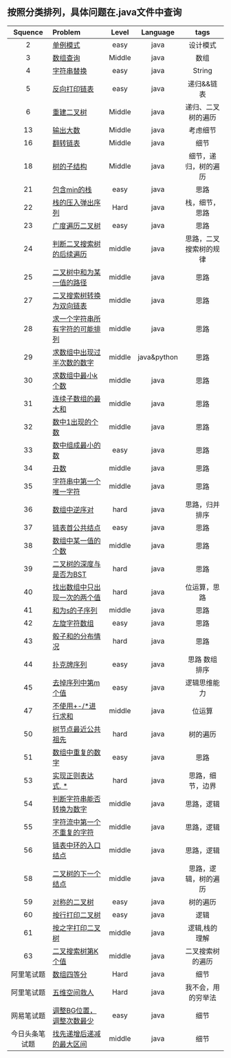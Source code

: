 ## 按照分类排列，具体问题在.java文件中查询    

| Squence | Problem       | Level	| Language  | tags|
|:-------:|:--------------|:------:|:---------:|:-------------:|
|2|[单例模式](https://github.com/ClaudiusGitHub/SwordToOffer/blob/master/java/SingleTon.java)|easy|java|设计模式|
|3|[数组查询](https://github.com/ClaudiusGitHub/SwordToOffer/blob/master/java/Query.java)|Middle|java|数组|
|4|[字符串替换](https://github.com/ClaudiusGitHub/SwordToOffer/blob/master/java/RepalceSpace.java)|easy|java|String|
|5|[反向打印链表](https://github.com/ClaudiusGitHub/SwordToOffer/blob/master/java/PrintLinkedListInversely.java)|easy|java|递归&&链表|
|6|[重建二叉树](https://github.com/ClaudiusGitHub/SwordToOffer/blob/master/java/rebuildBinaryTree)|Middle|java|递归、二叉树的遍历|
|13|[输出大数](https://github.com/ClaudiusGitHub/SwordToOffer/blob/master/java/PrintToMaxOfDigits.java)|Middle|java|考虑细节|
|16|[翻转链表](https://github.com/ClaudiusGitHub/SwordToOffer/blob/master/java/reverseList)|Middle|java|细节|
|18|[树的子结构](https://github.com/ClaudiusGitHub/SwordToOffer/blob/master/java/subTree)|Middle|java|细节，递归，树的遍历|
|21|[包含min的栈](https://github.com/ClaudiusGitHub/SwordToOffer/blob/master/java/stackWithMin)|easy|java|思路|
|22|[栈的压入弹出序列](https://github.com/ClaudiusGitHub/SwordToOffer/blob/master/java/CheckStack.java)|Hard|java|栈，细节，思路|
|23|[广度遍历二叉树](https://github.com/ClaudiusGitHub/SwordToOffer/blob/master/java/traverseBinarytree.java)|easy|java|思路|
|24|[判断二叉搜索树的后续遍历](https://github.com/ClaudiusGitHub/SwordToOffer/blob/master/java/JudgeBSTree.java)|middle|java|思路，二叉搜索树的规律|
|25|[二叉树中和为某一值的路径](https://github.com/ClaudiusGitHub/SwordToOffer/blob/master/java/pathOfBinaryTree)|middle|java|思路|
|27|[二叉搜索树转换为双向链表](https://github.com/ClaudiusGitHub/SwordToOffer/blob/master/java/treeToList)|middle|java|思路|
|28|[求一个字符串所有字符的可能排列](https://github.com/ClaudiusGitHub/SwordToOffer/blob/master/java/SubStrings.java)|middle|java|思路|
|29|[求数组中出现过半次数的数字](https://github.com/ClaudiusGitHub/SwordToOffer/blob/master/java/MoreThanHalf)|middle|java&python|思路|
|30|[求数组中最小k个数](https://github.com/ClaudiusGitHub/SwordToOffer/blob/master/java/Question30.java)|middle|java|思路|
|31|[连续子数组的最大和](https://github.com/ClaudiusGitHub/SwordToOffer/blob/master/java/Question31.java)|middle|java|思路|
|32|[数中1出现的个数](https://github.com/ClaudiusGitHub/SwordToOffer/blob/master/java/Question32.java)|middle|java|思路|
|33|[数中组成最小的数](https://github.com/ClaudiusGitHub/SwordToOffer/blob/master/java/MinNumOfArray.java)|easy|java|思路|
|34|[丑数](https://github.com/ClaudiusGitHub/SwordToOffer/blob/master/java/UglyNumber.java)|middle|java|思路|
|35|[字符串中第一个唯一字符](https://github.com/ClaudiusGitHub/SwordToOffer/blob/master/java/FirstOnlyOne.java)|middle|java|思路|
|36|[数组中逆序对](https://github.com/ClaudiusGitHub/SwordToOffer/blob/master/java/ReversePairNum.java)|hard|java|思路，归并排序|
|37|[链表首公共结点](https://github.com/ClaudiusGitHub/SwordToOffer/blob/master/java/FindCommonInList.java)|easy|java|思路|
|38|[数组中某一值的个数](https://github.com/ClaudiusGitHub/SwordToOffer/blob/master/java/GetTimesOfNum.java)|middle|java|思路|
|39|[二叉树的深度与是否为BST](https://github.com/ClaudiusGitHub/SwordToOffer/blob/master/java/question39)|hard|java|思路|
|40|[找出数组中只出现一次的两个值](https://github.com/ClaudiusGitHub/SwordToOffer/blob/master/java/OnceInArray.java)|hard|java|位运算，思路|
|41|[和为s的子序列](https://github.com/ClaudiusGitHub/SwordToOffer/blob/master/java/SumIsS.java)|middle|java|思路|
|42|[左旋字符数组](https://github.com/ClaudiusGitHub/SwordToOffer/blob/master/java/LeftRotateString.java)|easy|java|思路|
|43|[骰子和的分布情况](https://github.com/ClaudiusGitHub/SwordToOffer/blob/master/java/NumOfDices.java)|hard|java|思路|
|44|[扑克牌序列](https://github.com/ClaudiusGitHub/SwordToOffer/blob/master/java/SequenceOfCard.java)|easy|java|思路 数组排序|
|45|[去掉序列中第m个值](https://github.com/ClaudiusGitHub/SwordToOffer/blob/master/java/RemoveMthNumInCircle.java)|easy|java|逻辑思维能力|
|47|[不使用+-/*进行求和](https://github.com/ClaudiusGitHub/SwordToOffer/blob/master/java/Add.java)|middle|java|位运算|
|50|[树节点最近公共祖先](https://github.com/ClaudiusGitHub/SwordToOffer/blob/master/java/Question50)|hard|java|树的遍历|
|51|[数组中重复的数字](https://github.com/ClaudiusGitHub/SwordToOffer/blob/master/java/FindAnyOneRepeatNums.java)|easy|java|思路|
|53|[实现正则表达式. *](https://github.com/ClaudiusGitHub/SwordToOffer/blob/master/java/question53)|hard|java|思路，细节，边界|
|54|[判断字符串能否转换为数字](https://github.com/ClaudiusGitHub/SwordToOffer/blob/master/java/JudgeString2Num.java)|middle|java|思路，逻辑|
|55|[字符流中第一个不重复的字符](https://github.com/ClaudiusGitHub/SwordToOffer/blob/master/java/question55.md)|middle|java|思路，逻辑|
|56|[链表中环的入口结点](https://github.com/ClaudiusGitHub/SwordToOffer/blob/master/java/circleListAccess.md)|middle|java|思路，逻辑|
|58|[二叉树的下一个结点](https://github.com/ClaudiusGitHub/SwordToOffer/blob/master/java/NextNode.java)|middle|java|思路，逻辑，树的遍历|
|59|[对称的二叉树](https://github.com/ClaudiusGitHub/SwordToOffer/blob/master/java/symmetricBTree.md)|easy|java|树的遍历|
|60|[按行打印二叉树](https://github.com/ClaudiusGitHub/SwordToOffer/blob/master/java/printBinaryTreeByLine.md)|easy|java|逻辑|
|61|[按之字打印二叉树](https://github.com/ClaudiusGitHub/SwordToOffer/blob/master/java/PrintTreeInSpecialWay.java)|middle|java|逻辑,栈的理解|
|63|[二叉搜索树第K个值](https://github.com/ClaudiusGitHub/SwordToOffer/blob/master/java/KthNodeInBST.java)|middle|java|二叉搜索树的遍历|
|阿里笔试题|[数组四等分](https://github.com/ClaudiusGitHub/SwordToOffer/blob/master/java/NewMain.java)|Hard|java|细节|
|阿里笔试题|[五维空间救人](https://github.com/ClaudiusGitHub/SwordToOffer/blob/master/java/SavePeopleInFiveDimensional.java)|Hard|java|我不会，用的穷举法|
|网易笔试题|[调整BG位置，调整次数最少](https://github.com/ClaudiusGitHub/SwordToOffer/blob/master/java/Adjust.java)|easy|java|细节|
|今日头条笔试题|[找先递增后递减的最大区间](https://github.com/ClaudiusGitHub/SwordToOffer/blob/master/java/MaxSection.java)|middle|java|细节|

